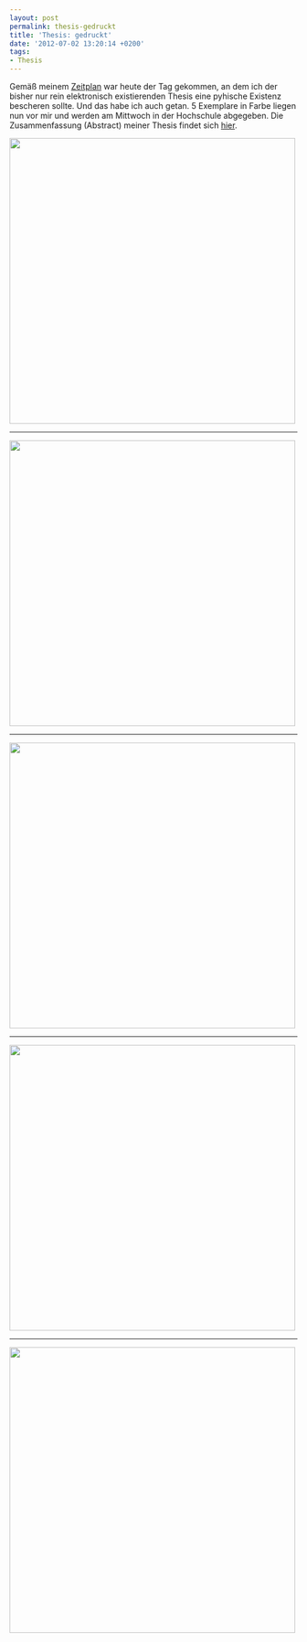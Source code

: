 ```yaml
---
layout: post
permalink: thesis-gedruckt
title: 'Thesis: gedruckt'
date: '2012-07-02 13:20:14 +0200'
tags:
- Thesis
---
```

<p>Gemäß meinem <a href="{{ '/zeitplan-fur-die-thesis' | prepend: site.baseurl | prepend: site.url }}">Zeitplan</a> war heute der Tag gekommen, an dem ich der bisher nur rein elektronisch existierenden Thesis eine pyhische Existenz bescheren sollte. Und das habe ich auch getan. 5 Exemplare in Farbe liegen nun vor mir und werden am Mittwoch in der Hochschule abgegeben. Die Zusammenfassung (Abstract) meiner Thesis findet sich <a href="{{ '/thesis-abstract' | prepend: site.baseurl | prepend: site.url }}">hier</a>.</p>

<a href="http://www.flickr.com/photos/tacker/7486151906/in/photostream/"><img src="http://farm8.staticflickr.com/7278/7486151906_0086f8ebd5.jpg" width="500" alt="" /></a>
<hr />

<a href="http://www.flickr.com/photos/tacker/7486149414/in/photostream/"><img src="http://farm9.staticflickr.com/8160/7486149414_0a80120f50.jpg" width="500" alt="" /></a>

<hr />
<a href="http://www.flickr.com/photos/tacker/7486150138/in/photostream/"><img src="http://farm9.staticflickr.com/8168/7486150138_7f5bf86736.jpg" width="500" alt="" /></a>

<hr />
<a href="http://www.flickr.com/photos/tacker/7486148638/in/photostream/"><img src="http://farm8.staticflickr.com/7135/7486148638_ba002828a6.jpg" width="500" alt="" /></a>

<hr />
<a href="http://www.flickr.com/photos/tacker/7486150890/in/photostream/"><img src="http://farm9.staticflickr.com/8025/7486150890_a5e1c432a0.jpg" width="500" alt="" /></a>


